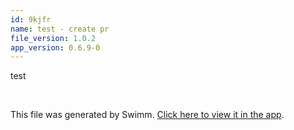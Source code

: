 ```yaml
---
id: 9kjfr
name: test - create pr
file_version: 1.0.2
app_version: 0.6.9-0
---
```


test

<br/>

This file was generated by Swimm. [Click here to view it in the app](http://localhost:5001/repos/U0sVB7lC9at5XPOW1TBW/docs/9kjfr).